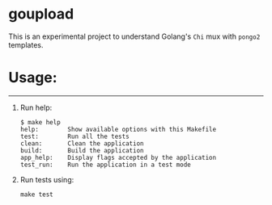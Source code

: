 # goupload
This is an experimental project to understand Golang's `Chi` mux with `pongo2` templates.

# Usage:
---
1. Run help:

    ```
    $ make help
    help:        Show available options with this Makefile
    test:        Run all the tests
    clean:       Clean the application
    build:       Build the application
    app_help:    Display flags accepted by the application
    test_run:    Run the application in a test mode

    ```

2. Run tests using:

    ```
    make test
    ```
